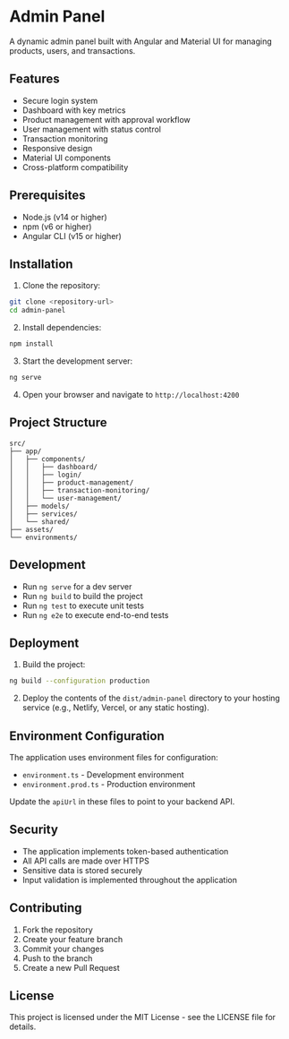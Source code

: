 # Admin Panel

A dynamic admin panel built with Angular and Material UI for managing products, users, and transactions.

## Features

- Secure login system
- Dashboard with key metrics
- Product management with approval workflow
- User management with status control
- Transaction monitoring
- Responsive design
- Material UI components
- Cross-platform compatibility

## Prerequisites

- Node.js (v14 or higher)
- npm (v6 or higher)
- Angular CLI (v15 or higher)

## Installation

1. Clone the repository:
```bash
git clone <repository-url>
cd admin-panel
```

2. Install dependencies:
```bash
npm install
```

3. Start the development server:
```bash
ng serve
```

4. Open your browser and navigate to `http://localhost:4200`

## Project Structure

```
src/
├── app/
│   ├── components/
│   │   ├── dashboard/
│   │   ├── login/
│   │   ├── product-management/
│   │   ├── transaction-monitoring/
│   │   └── user-management/
│   ├── models/
│   ├── services/
│   └── shared/
├── assets/
└── environments/
```

## Development

- Run `ng serve` for a dev server
- Run `ng build` to build the project
- Run `ng test` to execute unit tests
- Run `ng e2e` to execute end-to-end tests

## Deployment

1. Build the project:
```bash
ng build --configuration production
```

2. Deploy the contents of the `dist/admin-panel` directory to your hosting service (e.g., Netlify, Vercel, or any static hosting).

## Environment Configuration

The application uses environment files for configuration:

- `environment.ts` - Development environment
- `environment.prod.ts` - Production environment

Update the `apiUrl` in these files to point to your backend API.

## Security

- The application implements token-based authentication
- All API calls are made over HTTPS
- Sensitive data is stored securely
- Input validation is implemented throughout the application

## Contributing

1. Fork the repository
2. Create your feature branch
3. Commit your changes
4. Push to the branch
5. Create a new Pull Request

## License

This project is licensed under the MIT License - see the LICENSE file for details.
